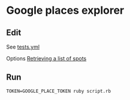 # Google places explorer

## Edit

See [tests.yml](./tests.yml)

Options [Retrieving a list of
spots](https://github.com/qpowell/google_places#retrieving-a-list-of-spots)

## Run

```shell
TOKEN=GOOGLE_PLACE_TOKEN ruby script.rb
```
